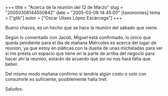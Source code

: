 +++
title = "Acerca de la reunión del 12 de Marzo"
slug = "20050308144550842"
date = "2005-03-08 14:45:00"
[taxonomies]
tema = ["glib"]
autor = ["Oscar Ulises López Escárcega"]
+++

Bueno chavos, es un hecho que se hace la reunión del sábado que viene.

Según lo comentado con Jacob, Miguel está confirmado, lo único que queda
pendiente para el día de mañana Miércoles es acerca del lugar de
reunión, ya que estoy en pláticas con la dueña de unas micheladas para
ver si me presta un espacio que tiene en la parte de arriba del negocio
para hacer ahí la reunión, estarán de acuerdo que así no nos hará falta
que beber.

Del mismo modo mañana confirmo si tendría algún costo o solo con
consumirle es suficiente, posiblemente halla Inet.

Saludos.

